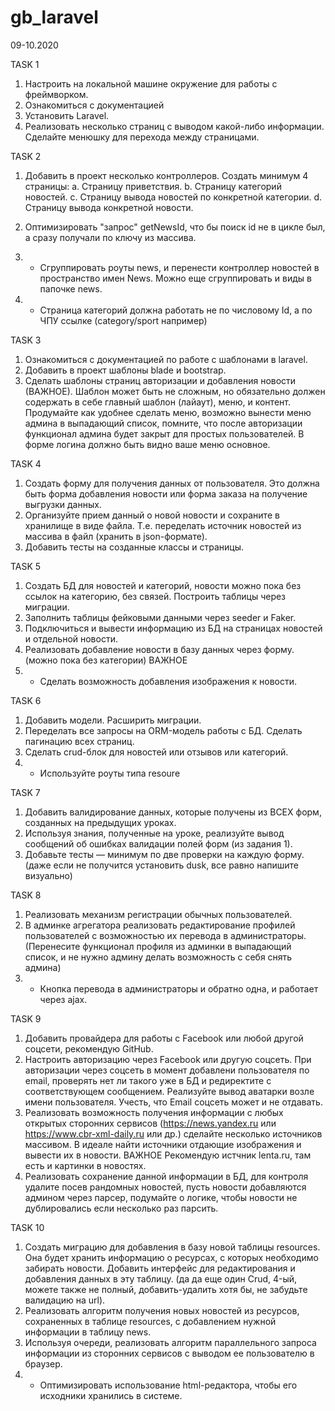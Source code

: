 # gb_laravel
09-10.2020

TASK 1

1. Настроить на локальной машине окружение для работы с фреймворком.
2. Ознакомиться с документацией
3. Установить Laravel.
4. Реализовать несколько страниц с выводом какой-либо информации. Сделайте менюшку для перехода между страницами.

TASK 2

1. Добавить в проект несколько контроллеров. Создать минимум 4 страницы:
a. Страницу приветствия.
b. Страницу категорий новостей.
c. Страницу вывода новостей по конкретной категории.
d. Страницу вывода конкретной новости.

2. Оптимизировать "запрос" getNewsId, что бы поиск id не в цикле был, а сразу получали по ключу из массива.
3. * Сгруппировать роуты news, и перенести контроллер новостей в пространство имен News. Можно еще сгруппировать и виды в папочке news.
4. * Страница категорий должна работать не по числовому Id, а по ЧПУ ссылке (category/sport например)

TASK 3

1. Ознакомиться с документацией по работе с шаблонами в laravel.
2. Добавить в проект шаблоны blade и bootstrap.
3. Сделать шаблоны страниц авторизации и добавления новости (ВАЖНОЕ).
Шаблон может быть не сложным, но обязательно должен содержать в себе главный шаблон (лайаут), меню, и контент. Продумайте как удобнее сделать меню, возможно вынести меню админа в выпадающий список, помните, что после авторизации функционал админа будет закрыт для простых пользователей. В форме логина должно быть видно ваше меню основное.

TASK 4

1. Создать форму для получения данных от пользователя. Это должна быть форма добавления новости или форма заказа на получение выгрузки данных.
2. Организуйте прием данный о новой новости и сохраните в хранилище в виде файла. Т.е. переделать источник новостей из массива в файл (хранить в json-формате).
3. Добавить тесты на созданные классы и страницы.

TASK 5

1. Создать БД для новостей и категорий, новости можно пока без ссылок на категорию, без связей. Построить таблицы через миграции.
2. Заполнить таблицы фейковыми данными через seeder и Faker.
3. Подключиться и вывести информацию из БД на страницах новостей и отдельной новости.
4. Реализовать добавление новости в базу данных через форму. (можно пока без категории) ВАЖНОЕ
5. * Сделать возможность добавления изображения к новости.

TASK 6

1. Добавить модели. Расширить миграции.
2. Переделать все запросы на ORM-модель работы с БД. Сделать пагинацию всех страниц.
3. Сделать crud-блок для новостей или отзывов или категорий.
4. * Используйте роуты типа resoure

TASK 7

1. Добавить валидирование данных, которые получены из ВСЕХ форм, созданных на предыдущих уроках.
2. Используя знания, полученные на уроке, реализуйте вывод сообщений об ошибках валидации полей форм (из задания 1).
3. Добавьте тесты — минимум по две проверки на каждую форму. (даже если не получится установить dusk, все равно напишите визуально)

TASK 8

1. Реализовать механизм регистрации обычных пользователей.
2. В админке агрегатора реализовать редактирование профилей пользователей с возможностью их перевода в администраторы. (Перенесите функционал профиля из админки в выпадающий список, и не нужно админу делать возможность с себя снять админа) 
3. * Кнопка перевода в администраторы и обратно одна, и работает через ajax.

TASK 9

1. Добавить провайдера для работы с Facebook или любой другой соцсети, рекомендую GitHub.
2. Настроить авторизацию через Facebook или другую соцсеть. При авторизации через соцсеть в момент добавлени пользователя по email, проверять нет ли такого уже в БД и редиректите с соответствующем сообщением. Реализуйте вывод аватарки возле имени пользователя. Учесть, что Email соцсеть может и не отдавать.
3. Реализовать возможность получения информации с любых открытых сторонних сервисов (https://news.yandex.ru или https://www.cbr-xml-daily.ru или др.) сделайте несколько источников массивом. В идеале найти источники отдающие изображения и вывести их в новости. ВАЖНОЕ Рекомендую истчник lenta.ru, там есть и картинки в новостях.
4. Реализовать сохранение данной информации в БД, для контроля удалите посев рандомных новостей, пусть новости добавляются админом через парсер, подумайте о логике, чтобы новости не дублировались если несколько раз парсить.

TASK 10

1. Создать миграцию для добавления в базу новой таблицы resources. Она будет хранить информацию о ресурсах, с которых необходимо забирать новости. Добавить интерфейс для редактирования и добавления данных в эту таблицу. (да да еще один Crud, 4-ый, можете также не полный, добавить-удалить хотя бы, не забудьте валидацию на url).
2. Реализовать алгоритм получения новых новостей из ресурсов, сохраненных в таблице resources, с добавлением нужной информации в таблицу news.
3. Используя очереди, реализовать алгоритм параллельного запроса информации из сторонних сервисов с выводом ее пользователю в браузер.
4. * Оптимизировать использование html-редактора, чтобы его исходники хранились в системе.
